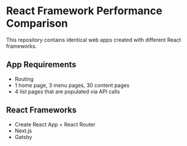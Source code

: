 # React Framework Performance Comparison

This repository contains identical web apps created with different React frameworks.

## App Requirements

- Routing
- 1 home page, 3 menu pages, 30 content pages
- 4 list pages that are populated via API calls

## React Frameworks

- Create React App + React Router
- Next.js
- Gatsby